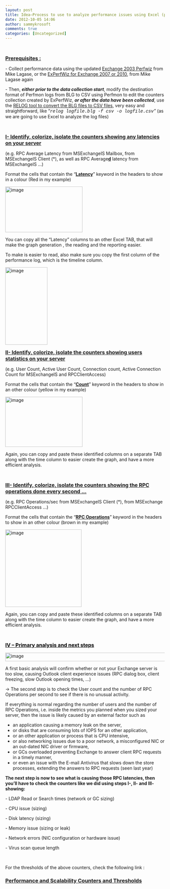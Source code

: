 ```yaml
---
layout: post
title: Idea–Process to use to analyze performance issues using Excel (provided you captured performance data with PERFMON configured to use CSV mode–or use tools like relog or logman to convert BLG to CSV)
date: 2012-10-05 14:06
author: sammykrosoft
comments: true
categories: [Uncategorized]
---
```

<p>&#160;</p>  <p><strong><u><font size="3">Prerequisites :</font></u></strong></p>  <p>- Collect performance data using the updated <a href="http://blogs.technet.com/b/mikelag/archive/2009/02/02/updated-exchange-2003-perfwiz.aspx">Exchange 2003 Perfwiz</a> from Mike Lagase, or the <a href="http://experfwiz.codeplex.com/">ExPerfWiz for Exchange 2007 or 2010</a>, from Mike Lagase again</p>  <p>- Then, <strong><em>either prior to the data collection start</em></strong>, modify the destination format of Perfmon logs from BLG to CSV using Perfmon to edit the counters collection created by ExPerfWiz, <strong><em>or after the data have been collected</em></strong>, use the <a href="http://blogs.technet.com/b/askperf/archive/2008/05/20/two-minute-drill-relog-exe.aspx">RELOG tool to convert the BLG files to CSV files</a>, very easy and straightforward, like “<em><font face="Courier New">relog logfile.blg -f csv -o logfile.csv</font>” </em>(as we are going to use Excel to analyze the log files)</p>  <p>&#160;</p>  <p><u><strong><font size="3">I- Identify, colorize, isolate the counters showing any latencies on your server</font></strong></u> </p>  <p>(e.g. RPC Average Latency from MSExchangeIS Mailbox, from MSExchangeIS Client (*), as well as RPC Average<strong><u>d</u></strong> latency from MSExchangeIS …)</p>  <p>Format the cells that contain the “<strong><u>Latency</u></strong>” keyword in the headers to show in a colour (Red in my example)</p>  <p><a href="https://msdnshared.blob.core.windows.net/media/TNBlogsFS/prod.evol.blogs.technet.com/CommunityServer.Blogs.Components.WeblogFiles/00/00/00/73/61/metablogapi/6180.image_2.png" original-url="http://blogs.technet.com/cfs-file.ashx/__key/communityserver-blogs-components-weblogfiles/00-00-00-73-61-metablogapi/6180.image_5F00_2.png"><img style="background-image: none; border-right-width: 0px; margin: 0px; padding-left: 0px; padding-right: 0px; display: inline; border-top-width: 0px; border-bottom-width: 0px; border-left-width: 0px; padding-top: 0px" title="image" border="0" alt="image" src="https://msdnshared.blob.core.windows.net/media/TNBlogsFS/prod.evol.blogs.technet.com/CommunityServer.Blogs.Components.WeblogFiles/00/00/00/73/61/metablogapi/05076.image_thumb.png" original-url="http://blogs.technet.com/cfs-file.ashx/__key/communityserver-blogs-components-weblogfiles/00-00-00-73-61-metablogapi/05076.image_5F00_thumb.png" width="244" height="144" /></a></p>  <p>You can copy all the “Latency” columns to an other Excel TAB, that will make the graph generation , the reading and the reporting easier.</p>  <p>To make is easier to read, also make sure you copy the first column of the performance log, which is the timeline column.</p>  <p><a href="https://msdnshared.blob.core.windows.net/media/TNBlogsFS/prod.evol.blogs.technet.com/CommunityServer.Blogs.Components.WeblogFiles/00/00/00/73/61/metablogapi/2867.image_10.png" original-url="http://blogs.technet.com/cfs-file.ashx/__key/communityserver-blogs-components-weblogfiles/00-00-00-73-61-metablogapi/2867.image_5F00_10.png"><img style="background-image: none; border-right-width: 0px; margin: 0px; padding-left: 0px; padding-right: 0px; display: inline; border-top-width: 0px; border-bottom-width: 0px; border-left-width: 0px; padding-top: 0px" title="image" border="0" alt="image" src="https://msdnshared.blob.core.windows.net/media/TNBlogsFS/prod.evol.blogs.technet.com/CommunityServer.Blogs.Components.WeblogFiles/00/00/00/73/61/metablogapi/6175.image_thumb_4.png" original-url="http://blogs.technet.com/cfs-file.ashx/__key/communityserver-blogs-components-weblogfiles/00-00-00-73-61-metablogapi/6175.image_5F00_thumb_5F00_4.png" width="133" height="244" /></a></p>  <p><u><strong><font size="3">II- Identify, colorize, isolate the counters showing users statistics on your server </font></strong></u></p>  <p>(e.g. User Count, Active User Count, Connection count, Active Connection Count for MSExchangeIS and RPCClientAccess)</p>  <p>Format the cells that contain the “<strong><u>Count</u></strong>” keyword in the headers to show in an other colour (yellow in my example)</p>  <p><a href="https://msdnshared.blob.core.windows.net/media/TNBlogsFS/prod.evol.blogs.technet.com/CommunityServer.Blogs.Components.WeblogFiles/00/00/00/73/61/metablogapi/6574.image_4.png" original-url="http://blogs.technet.com/cfs-file.ashx/__key/communityserver-blogs-components-weblogfiles/00-00-00-73-61-metablogapi/6574.image_5F00_4.png"><img style="background-image: none; border-right-width: 0px; margin: 0px; padding-left: 0px; padding-right: 0px; display: inline; border-top-width: 0px; border-bottom-width: 0px; border-left-width: 0px; padding-top: 0px" title="image" border="0" alt="image" src="https://msdnshared.blob.core.windows.net/media/TNBlogsFS/prod.evol.blogs.technet.com/CommunityServer.Blogs.Components.WeblogFiles/00/00/00/73/61/metablogapi/7242.image_thumb_1.png" original-url="http://blogs.technet.com/cfs-file.ashx/__key/communityserver-blogs-components-weblogfiles/00-00-00-73-61-metablogapi/7242.image_5F00_thumb_5F00_1.png" width="244" height="158" /></a></p>  <p>Again, you can copy and paste these identified columns on a separate TAB along with the time column to easier create the graph, and have a more efficient analysis.</p>  <p>&#160;</p>  <p><font size="3"><strong><u>III- Identify, colorize, isolate the counters showing the RPC operations done every second ...</u></strong></font></p>  <p>(e.g. RPC Operations/sec from MSExchangeIS Client (*), from MSExchange RPCClientAccess …)</p>  <p>Format the cells that contain the “<strong><u>RPC Operations</u></strong>” keyword in the headers to show in an other colour (brown in my example)</p>  <p><a href="https://msdnshared.blob.core.windows.net/media/TNBlogsFS/prod.evol.blogs.technet.com/CommunityServer.Blogs.Components.WeblogFiles/00/00/00/73/61/metablogapi/0880.image_6.png" original-url="http://blogs.technet.com/cfs-file.ashx/__key/communityserver-blogs-components-weblogfiles/00-00-00-73-61-metablogapi/0880.image_5F00_6.png"><img style="background-image: none; border-right-width: 0px; margin: 0px; padding-left: 0px; padding-right: 0px; display: inline; border-top-width: 0px; border-bottom-width: 0px; border-left-width: 0px; padding-top: 0px" title="image" border="0" alt="image" src="https://msdnshared.blob.core.windows.net/media/TNBlogsFS/prod.evol.blogs.technet.com/CommunityServer.Blogs.Components.WeblogFiles/00/00/00/73/61/metablogapi/5001.image_thumb_2.png" original-url="http://blogs.technet.com/cfs-file.ashx/__key/communityserver-blogs-components-weblogfiles/00-00-00-73-61-metablogapi/5001.image_5F00_thumb_5F00_2.png" width="241" height="244" /></a></p>  <p>Again, you can copy and paste these identified columns on a separate TAB along with the time column to easier create the graph, and have a more efficient analysis.</p>  <p>&#160;</p>  <p><strong><font color="#000000" size="3"><u>IV – Primary analysis and next steps</u></font></strong></p>  <p><a href="https://msdnshared.blob.core.windows.net/media/TNBlogsFS/prod.evol.blogs.technet.com/CommunityServer.Blogs.Components.WeblogFiles/00/00/00/73/61/metablogapi/1106.image_8.png" original-url="http://blogs.technet.com/cfs-file.ashx/__key/communityserver-blogs-components-weblogfiles/00-00-00-73-61-metablogapi/1106.image_5F00_8.png"><img style="background-image: none; border-right-width: 0px; padding-left: 0px; padding-right: 0px; display: inline; border-top-width: 0px; border-bottom-width: 0px; border-left-width: 0px; padding-top: 0px" title="image" border="0" alt="image" src="https://msdnshared.blob.core.windows.net/media/TNBlogsFS/prod.evol.blogs.technet.com/CommunityServer.Blogs.Components.WeblogFiles/00/00/00/73/61/metablogapi/0513.image_thumb_3.png" original-url="http://blogs.technet.com/cfs-file.ashx/__key/communityserver-blogs-components-weblogfiles/00-00-00-73-61-metablogapi/0513.image_5F00_thumb_5F00_3.png" width="619" height="27" /></a></p>  <p>A first basic analysis will confirm whether or not your Exchange server is too slow, causing Outlook client experience issues (RPC dialog box, client freezing, slow Outlook opening times, …)</p>  <p>-&gt; The second step is to check the User count and the number of RPC Operations per second to see if there is no unusual activity.</p>  <p>If everything is normal regarding the number of users and the number of RPC Operations, i.e. inside the metrics you planned when you sized your server, then the issue is likely caused by an external factor such as </p>  <ul>   <li>an application causing a memory leak on the server, </li>    <li>or disks that are consuming lots of IOPS for an other application, </li>    <li>or an other application or process that is CPU intensive, </li>    <li>or also networking issues due to a poor network, a misconfigured NIC or an out-dated NIC driver or firmware, </li>    <li>or GCs overloaded preventing Exchange to answer client RPC requests in a timely manner, </li>    <li>or even an issue with the E-mail Antivirus that slows down the store processes, extending the answers to RPC requests (seen last year) </li> </ul>  <p><strong>The next step is now to see what is causing those RPC latencies, then you’ll have to check the counters like we did using steps I-, II- and III- showing:</strong></p>  <p>- LDAP Read or Search times (network or GC sizing)</p>  <p>- CPU issue (sizing)</p>  <p>- Disk latency (sizing)</p>  <p>- Memory issue (sizing or leak)</p>  <p>- Network errors (NIC configuration or hardware issue)</p>  <p>- Virus scan queue length</p>  <p>&#160;</p>  <p>For the thresholds of the above counters, check the following link :</p>  <h3><a href="http://technet.microsoft.com/en-us/library/dd335215.aspx">Performance and Scalability Counters and Thresholds</a></h3>

